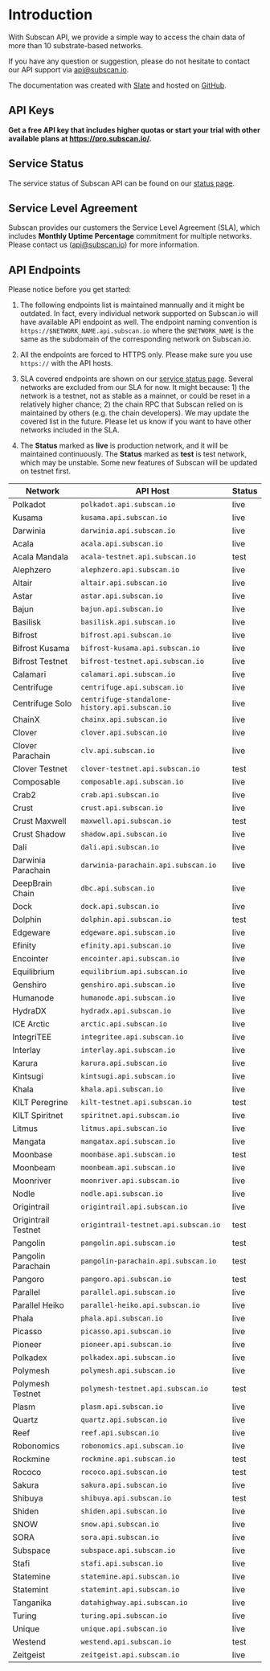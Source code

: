 
# Introduction

With Subscan API, we provide a simple way to access the chain data of more than 10 substrate-based networks.

If you have any question or suggestion, please do not hesitate to contact our API support via [api@subscan.io](mailto:api@subscan.io).

The documentation was created with [Slate](https://github.com/slatedocs/slate) and hosted on [GitHub](https://github.com/subscan-explorer/subscan-api-docs).

## API Keys

**Get a free API key that includes higher quotas or start your trial with other available plans at <https://pro.subscan.io/>.**

## Service Status

The service status of Subscan API can be found on our [status page](https://subscan.statuspage.io).

## Service Level Agreement

Subscan provides our customers the Service Level Agreement (SLA), which includes **Monthly Uptime Percentage** commitment for multiple networks. Please contact us ([api@subscan.io](mailto:api@subscan.io)) for more information.

## API Endpoints

Please notice before you get started:

1. The following endpoints list is maintained mannually and it might be outdated. In fact, every individual network supported on Subscan.io will have available API endpoint as well. The endpoint naming convention is `https://$NETWORK_NAME.api.subscan.io` where the `$NETWORK_NAME` is the same as the subdomain of the corresponding network on Subscan.io.

2. All the endpoints are forced to HTTPS only. Please make sure you use `https://` with the API hosts.

3. SLA covered endpoints are shown on our [service status page](https://subscan.statuspage.io/). Several networks are excluded from our SLA for now. It might because: 1) the network is a testnet, not as stable as a mainnet, or could be reset in a relatively higher chance; 2) the chain RPC that Subscan relied on is maintained by others (e.g. the chain developers). We may update the covered list in the future. Please let us know if you want to have other networks included in the SLA.

4. The **Status** marked as **live** is production network, and it will be maintained continuously. The **Status** marked as **test** is test network, which may be unstable. Some new features of Subscan will be updated on testnet first.

| Network            | API Host                                       | Status |
| ------------------ | ---------------------------------------------- | ------ |
| Polkadot           | `polkadot.api.subscan.io`                      | live   |
| Kusama             | `kusama.api.subscan.io`                        | live   |
| Darwinia           | `darwinia.api.subscan.io`                      | live   |
| Acala              | `acala.api.subscan.io`                         | live   |
| Acala Mandala      | `acala-testnet.api.subscan.io`                 | test   |
| Alephzero          | `alephzero.api.subscan.io`                     | live   |
| Altair             | `altair.api.subscan.io`                        | live   |
| Astar              | `astar.api.subscan.io`                         | live   |
| Bajun              | `bajun.api.subscan.io`                         | live   |
| Basilisk           | `basilisk.api.subscan.io`                      | live   |
| Bifrost            | `bifrost.api.subscan.io`                       | live   |
| Bifrost Kusama     | `bifrost-kusama.api.subscan.io`                | live   |
| Bifrost Testnet    | `bifrost-testnet.api.subscan.io`               | live   |
| Calamari           | `calamari.api.subscan.io`                      | live   |
| Centrifuge         | `centrifuge.api.subscan.io`                    | live   |
| Centrifuge Solo    | `centrifuge-standalone-history.api.subscan.io` | live   |
| ChainX             | `chainx.api.subscan.io`                        | live   |
| Clover             | `clover.api.subscan.io`                        | live   |
| Clover Parachain   | `clv.api.subscan.io`                           | live   |
| Clover Testnet     | `clover-testnet.api.subscan.io`                | test   |
| Composable         | `composable.api.subscan.io`                    | live   |
| Crab2              | `crab.api.subscan.io`                          | live   |
| Crust              | `crust.api.subscan.io`                         | live   |
| Crust Maxwell      | `maxwell.api.subscan.io`                       | test   |
| Crust Shadow       | `shadow.api.subscan.io`                        | live   |
| Dali               | `dali.api.subscan.io`                          | live   |
| Darwinia Parachain | `darwinia-parachain.api.subscan.io`            | live   |
| DeepBrain Chain    | `dbc.api.subscan.io`                           | live   |
| Dock               | `dock.api.subscan.io`                          | live   |
| Dolphin            | `dolphin.api.subscan.io`                       | test   |
| Edgeware           | `edgeware.api.subscan.io`                      | live   |
| Efinity            | `efinity.api.subscan.io`                       | live   |
| Encointer          | `encointer.api.subscan.io`                     | live   |
| Equilibrium        | `equilibrium.api.subscan.io`                   | live   |
| Genshiro           | `genshiro.api.subscan.io`                      | live   |
| Humanode           | `humanode.api.subscan.io`                      | live   |
| HydraDX            | `hydradx.api.subscan.io`                       | live   |
| ICE Arctic         | `arctic.api.subscan.io`                        | live   |
| IntegriTEE         | `integritee.api.subscan.io`                    | live   |
| Interlay           | `interlay.api.subscan.io`                      | live   |
| Karura             | `karura.api.subscan.io`                        | live   |
| Kintsugi           | `kintsugi.api.subscan.io`                      | live   |
| Khala              | `khala.api.subscan.io`                         | live   |
| KILT Peregrine     | `kilt-testnet.api.subscan.io`                  | test   |
| KILT Spiritnet     | `spiritnet.api.subscan.io`                     | live   |
| Litmus             | `litmus.api.subscan.io`                        | live   |
| Mangata            | `mangatax.api.subscan.io`                      | live   |
| Moonbase           | `moonbase.api.subscan.io`                      | test   |
| Moonbeam           | `moonbeam.api.subscan.io`                      | live   |
| Moonriver          | `moonriver.api.subscan.io`                     | live   |
| Nodle              | `nodle.api.subscan.io`                         | live   |
| Origintrail        | `origintrail.api.subscan.io`                   | live   |
| Origintrail Testnet| `origintrail-testnet.api.subscan.io`           | test   |
| Pangolin           | `pangolin.api.subscan.io`                      | test   |
| Pangolin Parachain | `pangolin-parachain.api.subscan.io`            | test   |
| Pangoro            | `pangoro.api.subscan.io`                       | test   |
| Parallel           | `parallel.api.subscan.io`                      | live   |
| Parallel Heiko     | `parallel-heiko.api.subscan.io`                | live   |
| Phala              | `phala.api.subscan.io`                         | live   |
| Picasso            | `picasso.api.subscan.io`                       | live   |
| Pioneer            | `pioneer.api.subscan.io`                       | live   |
| Polkadex           | `polkadex.api.subscan.io`                      | live   |
| Polymesh           | `polymesh.api.subscan.io`                      | live   |
| Polymesh Testnet   | `polymesh-testnet.api.subscan.io`              | test   |
| Plasm              | `plasm.api.subscan.io`                         | live   |
| Quartz             | `quartz.api.subscan.io`                        | live   |
| Reef               | `reef.api.subscan.io`                          | live   |
| Robonomics         | `robonomics.api.subscan.io`                    | live   |
| Rockmine           | `rockmine.api.subscan.io`                      | test   |
| Rococo             | `rococo.api.subscan.io`                        | test   |
| Sakura             | `sakura.api.subscan.io`                        | live   |
| Shibuya            | `shibuya.api.subscan.io`                       | test   |
| Shiden             | `shiden.api.subscan.io`                        | live   |
| SNOW               | `snow.api.subscan.io`                          | live   |
| SORA               | `sora.api.subscan.io`                          | live   |
| Subspace           | `subspace.api.subscan.io`                      | live   |
| Stafi              | `stafi.api.subscan.io`                         | live   |
| Statemine          | `statemine.api.subscan.io`                     | live   |
| Statemint          | `statemint.api.subscan.io`                     | live   |
| Tanganika          | `datahighway.api.subscan.io`                   | live   |
| Turing             | `turing.api.subscan.io`                        | live   |
| Unique             | `unique.api.subscan.io`                        | live   |
| Westend            | `westend.api.subscan.io`                       | test   |
| Zeitgeist          | `zeitgeist.api.subscan.io`                     | live   |
